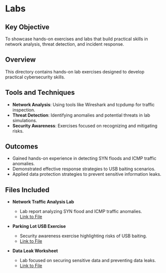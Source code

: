 # Labs

## Key Objective
To showcase hands-on exercises and labs that build practical skills in network analysis, threat detection, and incident response.

## Overview
This directory contains hands-on lab exercises designed to develop practical cybersecurity skills.

## Tools and Techniques
- **Network Analysis**: Using tools like Wireshark and tcpdump for traffic inspection.
- **Threat Detection**: Identifying anomalies and potential threats in lab simulations.
- **Security Awareness**: Exercises focused on recognizing and mitigating risks.

## Outcomes
- Gained hands-on experience in detecting SYN floods and ICMP traffic anomalies.
- Demonstrated effective response strategies to USB baiting scenarios.
- Applied data protection strategies to prevent sensitive information leaks.

## Files Included
- **Network Traffic Analysis Lab**  
  - Lab report analyzing SYN flood and ICMP traffic anomalies.  
  - [Link to File](../Cybersecurity%20incident%20report%20network%20traffic%20analysis.docx)

- **Parking Lot USB Exercise**  
  - Security awareness exercise highlighting risks of USB baiting.  
  - [Link to File](../Parking%20lot%20USB%20exercise.docx)

- **Data Leak Worksheet**  
  - Lab focused on securing sensitive data and preventing data leaks.  
  - [Link to File](../Activity%20Template:%20Data%20leak%20worksheet.docx)
